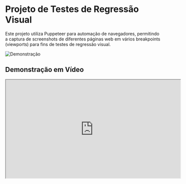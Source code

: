 
# Projeto de Testes de Regressão Visual

Este projeto utiliza Puppeteer para automação de navegadores, permitindo a captura de screenshots de diferentes páginas web em vários breakpoints (viewports) para fins de testes de regressão visual.

![Demonstração](demo.gif)

## Demonstração em Vídeo

<iframe width="560" height="315" src="https://www.youtube.com/embed/qoJjMfsdpwg"

## Configuração

O projeto é configurado através de arquivos JSON, onde você pode definir os cenários de teste (`scenariosConfig`) e os viewports (`viewport.json`). Cada cenário define uma página para teste, junto com elementos específicos para aguardar antes da captura da screenshot, e qualquer ação necessária como login através de scripts adicionais.

### scenariosConfig

O arquivo `scenariosConfig` permite definir as URLs e os elementos-chave para os testes. Para adicionar um novo cenário, como capturar a tela inicial do Google, você pode adicionar:

```json
{
  "label": "Google Home",
  "pageInitial": "https://www.google.com",
  "targetElementToWait": "form[action='/search']",
  "fullPage": true
}
```

E para uma busca no Google:

```json
{
  "label": "Google Search",
  "pageInitial": "https://www.google.com",
  "targetElementToWait": "form[action='/search']",
  "fullPage": true,
  "pageScript": "../scripts/searchGoogle.js"
}
```

O `pageScript` é opcional e pode ser usado para interações mais complexas como preenchimento de formulários ou navegação.

### Viewport

No arquivo `viewport.json`, você pode definir os diferentes tamanhos de tela para os testes, como desktop, tablet e mobile.

## Build

Para preparar o projeto para execução, é necessário fazer o build dos arquivos através do Parcel. Utilize o seguinte comando:

```bash
yarn build
```

Ou, se preferir, utilize o NPM:

```bash
npm run build
```

Isso vai gerar os arquivos necessários na pasta `dist`.

## Execução dos Testes

Para executar os testes, use:

```bash
yarn test
```

Para rodar os testes visualizando o navegador (modo não-headless):

```bash
yarn test --headless=false
```

O comando `yarn test` está configurado para usar a URL `http://localhost:3001`, mas você pode alterar isso no arquivo `package.json` ou diretamente nos cenários de teste (`scenariosConfig`).

## Utilizando Puppeteer

Este projeto faz uso extensivo do Puppeteer para interagir com o navegador, capturar screenshots e comparar as imagens de teste com as imagens de referência, facilitando a detecção de alterações visuais entre diferentes versões das páginas web testadas.

---

Ao seguir estas instruções, você será capaz de configurar e executar testes de regressão visual para suas páginas web, garantindo que alterações no código não afetem a aparência e o funcionamento esperados.
